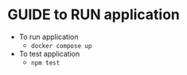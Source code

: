 # GUIDE to RUN application
- To run application
  - ``docker compose up``
- To test application
  - ``npm test``
